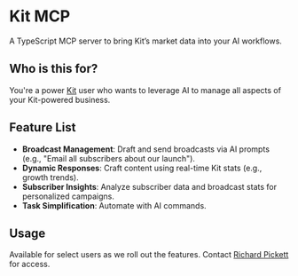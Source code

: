 # Kit MCP

A TypeScript MCP server to bring Kit’s market data into your AI workflows.

## Who is this for?

You're a power [Kit](https://kit.com) user who wants to leverage AI to manage all aspects of your Kit-powered business.

## Feature List

- **Broadcast Management**: Draft and send broadcasts via AI prompts (e.g., "Email all subscribers about our launch").
- **Dynamic Responses**: Craft content using real-time Kit stats (e.g., growth trends).
- **Subscriber Insights**: Analyze subscriber data and broadcast stats for personalized campaigns.
- **Task Simplification**: Automate with AI commands.

## Usage

Available for select users as we roll out the features.
Contact [Richard Pickett](mailto:Richard@RichardPickett.com) for access.
